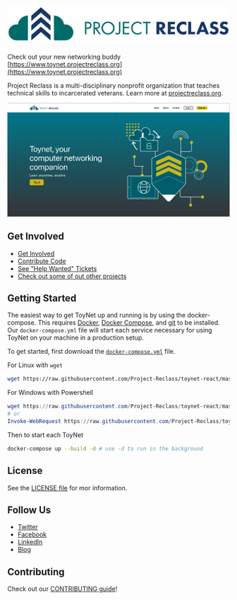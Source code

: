 # [![Mattermost](docs/PR-Logo-Long-FullColor.png)](https://mattermost.org)

Check out your new networking buddy [https://www.toynet.projectreclass.org](https://www.toynet.projectreclass.org)

Project Reclass is a multi-disciplinary nonprofit organization that teaches technical skills to incarcerated veterans. Learn more at [projectreclass.org](https://projectreclass.org).

[![Splash Screen](docs/splashscreen.png)](https://toynet.projectreclass.org)

## Get Involved

* [Get Involved](https://www.projectreclass.org/get-involved/)
* [Contribute Code](https://docs.projectreclass.org/toynet/contributing-code-to-toynet/contributing-code-to-toynet)
* [See "Help Wanted" Tickets](https://github.com/Project-Reclass/toynet-react/issues?q=is%3Aopen+is%3Aissue+label%3A%22help+wanted%22)
* [Check out some of out other projects](https://github.com/orgs/Project-Reclass/repositories)

## Getting Started

The easiest way to get ToyNet up and running is by using the docker-compose. This requires [Docker](https://docs.docker.com/get-docker/), [Docker Compose](https://docs.docker.com/compose/install/), and [git](https://git-scm.com/downloads) to be installed. Our `docker-compose.yml` file will start each service necessary for using ToyNet on your machine in a production setup.

To get started, first download the [`docker-compose.yml`](https://git-scm.com/downloads) file.

For Linux with `wget`

```bash
wget https://raw.githubusercontent.com/Project-Reclass/toynet-react/master/docker-compose.yml
```

For Windows with Powershell

```powershell
wget https://raw.githubusercontent.com/Project-Reclass/toynet-react/master/docker-compose.yml -Outfile docker-compose.yml
# or
Invoke-WebRequest https://raw.githubusercontent.com/Project-Reclass/toynet-react/master/docker-compose.yml -Outfile docker-compose.yml
```

Then to start each ToyNet
```bash
docker-compose up --build -d # use -d to run in the background
```

## License

See the [LICENSE file](LICENSE) for mor information.

## Follow Us

* [Twitter](https://twitter.com/ProjectReclass)
* [Facebook](https://www.facebook.com/projectreclass)
* [LinkedIn](https://www.linkedin.com/company/reclass/)
* [Blog](https://www.projectreclass.org/digest/)

## Contributing

Check out our [CONTRIBUTING guide](CONTRIBUTING.md)!



